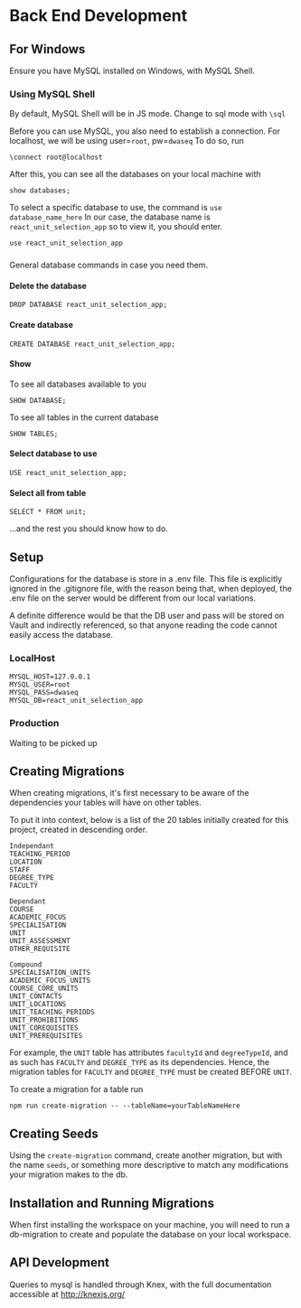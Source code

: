 # Back End Development
## For Windows
Ensure you have MySQL installed on Windows, with MySQL Shell.

### Using MySQL Shell
By default, MySQL Shell will be in JS mode. Change to sql mode with `\sql`

Before you can use MySQL, you also need to establish a connection. For localhost, we will be using user=`root`, pw=`dwaseq`
To do so, run
```
\connect root@localhost
```
After this, you can see all the databases on your local machine with
```
show databases;
```

To select a specific database to use, the command is `use database_name_here`
In our case, the database name is `react_unit_selection_app` so to view it, you should enter.
```
use react_unit_selection_app
```

###
General database commands in case you need them.

#### Delete the database
```
DROP DATABASE react_unit_selection_app;
```

#### Create database
```
CREATE DATABASE react_unit_selection_app;
```

#### Show
To see all databases available to you
```
SHOW DATABASE;
```

To see all tables in the current database
```
SHOW TABLES;
```

#### Select database to use
```
USE react_unit_selection_app;
```

#### Select all from table
```
SELECT * FROM unit;
```
...and the rest you should know how to do.

## Setup
Configurations for the database is store in a .env file. This file is explicitly ignored in the .gitignore file, with the reason being that, when deployed, the .env file on the server would be different from our local variations.

A definite difference would be that the DB user and pass will be stored on Vault and indirectly referenced, so that anyone reading the code cannot easily access the database.
### LocalHost
```
MYSQL_HOST=127.0.0.1
MYSQL_USER=root
MYSQL_PASS=dwaseq
MYSQL_DB=react_unit_selection_app
```

### Production
Waiting to be picked up


## Creating Migrations
When creating migrations, it's first necessary to be aware of the dependencies your tables will have on other tables. 

To put it into context, below is a list of the 20 tables initially created for this project, created in descending order.
```
Independant
TEACHING_PERIOD
LOCATION
STAFF
DEGREE_TYPE
FACULTY

Dependant
COURSE
ACADEMIC_FOCUS
SPECIALISATION
UNIT
UNIT_ASSESSMENT
OTHER_REQUISITE

Compound
SPECIALISATION_UNITS
ACADEMIC_FOCUS_UNITS
COURSE_CORE_UNITS
UNIT_CONTACTS
UNIT_LOCATIONS
UNIT_TEACHING_PERIODS
UNIT_PROHIBITIONS
UNIT_COREQUISITES
UNIT_PREREQUISITES
```
For example, the `UNIT` table has attributes `facultyId` and `degreeTypeId`, and as such has `FACULTY` and `DEGREE_TYPE` as its dependencies. Hence, the migration tables for `FACULTY` and `DEGREE_TYPE` must be created BEFORE `UNIT`.

To create a migration for a table run
```
npm run create-migration -- --tableName=yourTableNameHere
```

## Creating Seeds
Using the `create-migration` command, create another migration, but with the name `seeds`, or something more descriptive to match any modifications your migration makes to the db. 

## Installation and Running Migrations
When first installing the workspace on your machine, you will need to run a db-migration to create and populate the database on your local workspace.

## API Development
Queries to mysql is handled through Knex, with the full documentation accessible at http://knexjs.org/

